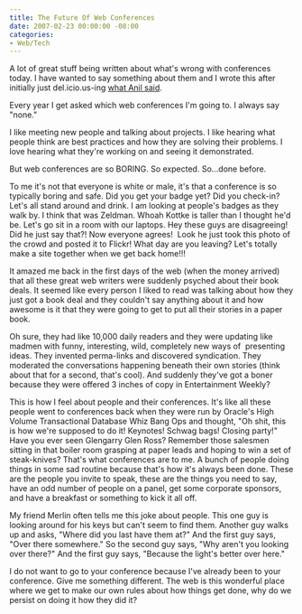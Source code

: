 ```yaml
---
title: The Future Of Web Conferences
date: 2007-02-23 00:00:00 -08:00
categories:
- Web/Tech
---
```


<p>A lot of great stuff being written about what's wrong with conferences today. I have wanted to say something about them and I wrote this after initially just del.icio.us-ing <a href="http://www.dashes.com/anil/2007/02/23/the_old_boys_cl">what Anil said</a>. </p>

<p>Every year I get asked which web conferences I'm going to. I always say &quot;none.&quot; </p>

<p>I like meeting new people and talking about projects. I like hearing what people think are best practices and how they are solving their problems. I love hearing what they're working on and seeing it demonstrated. </p>

<p>But web conferences are so BORING. So expected. So...done before. <br /> </p>

<p>To me it's not that everyone is white or male, it's that a conference is so typically boring and safe. Did you get your badge yet? Did you check-in? Let's all stand around and drink. I am looking at people's badges as they walk by. I think that was Zeldman. Whoah Kottke is taller than I thought he'd be. Let's go sit in a room with our laptops. Hey these guys are disagreeing! Did he just say that?! Now everyone agrees!&nbsp; Look he just took this photo of the crowd and posted it to Flickr! What day are you leaving? Let's totally make a site together when we get back home!!!<br /> </p>

<p>It amazed me back in the first days of the web (when the money arrived) that all these great web writers were suddenly psyched about their book deals. It seemed like every person I liked to read was talking about how they just got a book deal and they couldn't say anything about it and how awesome is it that they were going to get to put all their stories in a paper book.<br /> </p>

<p>Oh sure, they had like 10,000 daily readers and they were updating like madmen with funny, interesting, wild, completely new ways of&nbsp; presenting ideas. They invented perma-links and discovered syndication. They moderated the conversations happening beneath their own stories (think about that for a second, that's cool). And suddenly they've got a boner because they were offered 3 inches of copy in Entertainment Weekly? </p>

<p>This is how I feel about people and their conferences. It's like all these people went to conferences back when they were run by Oracle's High Volume Transactional Database Whiz Bang Ops and thought, &quot;Oh shit, this is how we're supposed to do it! Keynotes! Schwag bags! Closing party!&quot; Have you ever seen Glengarry Glen Ross? Remember those salesmen sitting in that boiler room grasping at paper leads and hoping to win a set of steak-knives? That's what conferences are to me. A bunch of people doing things in some sad routine because that's how it's always been done. These are the people you invite to speak, these are the things you need to say, have an odd number of people on a panel, get some corporate sponsors, and have a breakfast or something to kick it all off.<br /> </p>

<p>My friend Merlin often tells me this joke about people. This one guy is looking around for his keys but can't seem to find them. Another guy walks up and asks, &quot;Where did you last have them at?&quot; And the first guy says, &quot;Over there somewhere.&quot; So the second guy says, &quot;Why aren't you looking over there?&quot; And the first guy says, &quot;Because the light's better over here.&quot;</p>

<p>I do not want to go to your conference because I've already been to your conference. Give me something different. The web is this wonderful place where we get to make our own rules about how things get done, why do we persist on doing it how they did it?</p>
